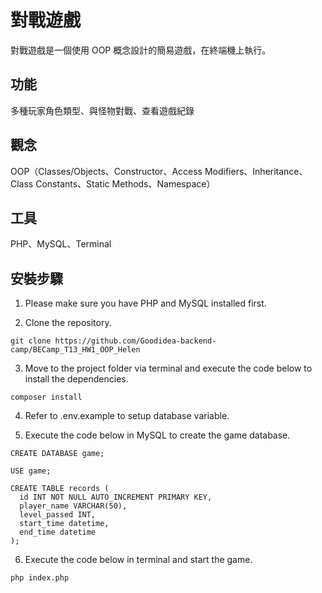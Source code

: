# 對戰遊戲
對戰遊戲是一個使用 OOP 概念設計的簡易遊戲，在終端機上執行。

## 功能
多種玩家角色類型、與怪物對戰、查看遊戲紀錄

## 觀念
OOP（Classes/Objects、Constructor、Access Modifiers、Inheritance、Class Constants、Static Methods、Namespace）

## 工具
PHP、MySQL、Terminal

## 安裝步驟

1. Please make sure you have PHP and MySQL installed first.

2. Clone the repository.

```
git clone https://github.com/Goodidea-backend-camp/BECamp_T13_HW1_OOP_Helen
```

3. Move to the project folder via terminal and execute the code below to install the dependencies.

```
composer install
```
4. Refer to .env.example to setup database variable.

5. Execute the code below in MySQL to create the game database.

```
CREATE DATABASE game;
```
```
USE game;
```
```
CREATE TABLE records (
  id INT NOT NULL AUTO_INCREMENT PRIMARY KEY,
  player_name VARCHAR(50),
  level_passed INT,
  start_time datetime,
  end_time datetime
);
```

6. Execute the code below in terminal and start the game.

```
php index.php
```

